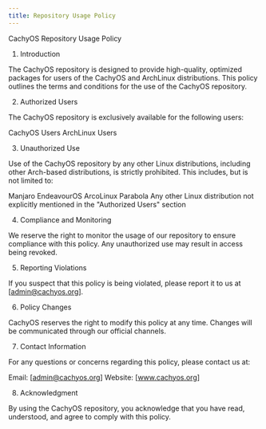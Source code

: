 ```yaml
---
title: Repository Usage Policy
---
```


CachyOS Repository Usage Policy

1. Introduction

The CachyOS repository is designed to provide high-quality, optimized packages for users of the CachyOS and ArchLinux distributions. This policy outlines the terms and conditions for the use of the CachyOS repository.

2. Authorized Users

The CachyOS repository is exclusively available for the following users:

CachyOS Users
ArchLinux Users

3. Unauthorized Use

Use of the CachyOS repository by any other Linux distributions, including other Arch-based distributions, is strictly prohibited. This includes, but is not limited to:

Manjaro
EndeavourOS
ArcoLinux
Parabola
Any other Linux distribution not explicitly mentioned in the "Authorized Users" section

4. Compliance and Monitoring

We reserve the right to monitor the usage of our repository to ensure compliance with this policy. Any unauthorized use may result in access being revoked.

5. Reporting Violations

If you suspect that this policy is being violated, please report it to us at [admin@cachyos.org].

6. Policy Changes

CachyOS reserves the right to modify this policy at any time. Changes will be communicated through our official channels.

7. Contact Information

For any questions or concerns regarding this policy, please contact us at:

Email: [admin@cachyos.org]
Website: [www.cachyos.org]

8. Acknowledgment

By using the CachyOS repository, you acknowledge that you have read, understood, and agree to comply with this policy.